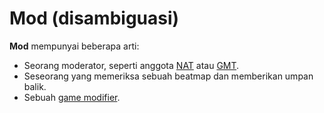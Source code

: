 # Mod (disambiguasi)

**Mod** mempunyai beberapa arti:

- Seorang moderator, seperti anggota [NAT](/wiki/People/The_Team/Nomination_Assessment_Team) atau [GMT](/wiki/People/The_Team/Global_Moderation_Team).
- Seseorang yang memeriksa sebuah beatmap dan memberikan umpan balik.
- Sebuah [game modifier](/wiki/Game_modifier).
